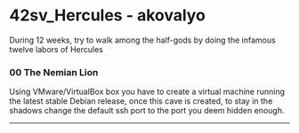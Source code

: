 # 42sv_Hercules - akovalyo

During 12 weeks, try to walk among the half-gods by doing the infamous twelve labors of Hercules

### 00 The Nemian Lion

Using VMware/VirtualBox box you have to create a virtual machine running the
latest stable Debian release, once this cave is created, to stay in the shadows
change the default ssh port to the port you deem hidden enough.

***
